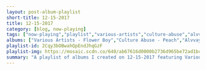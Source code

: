 ```yaml
---
layout: post-album-playlist
short-title: 12-15-2017
title: 12-15-2017
category: [blog, now-playing]
tags: ["now-playing","playlist","various-artists","culture-abuse","alvvays","spoon","the-smiths","pixies","various-artists","various-artists"]
albums: ["Various Artists - Flower Boy","Culture Abuse - Peach","Alvvays - Antisocialites","Spoon - Kill the Moonlight","The Smiths - Strangeways, Here We Come","Pixies - Bossanova","Various Artists - TGOD Mafia: Rude Awakening","Various Artists - Still Summer"]
playlist-id: 2Cqy3bOBwahQpEndJhqGzF
playlist-img: https://mosaic.scdn.co/640/ab67616d0000b2736d965be72ad1bceb7f2bd089ab67616d0000b273818b44a14134dd911a9e661cab67616d0000b2738940ac99f49e44f59e6f7fb3ab67616d0000b273ad8f67f5f03d44e215deea50
summary: "A playlist of albums I created on 12-15-2017 featuring Various Artists, Culture Abuse, Alvvays, Spoon, The Smiths, Pixies, Various Artists, and Various Artists"
---
```

